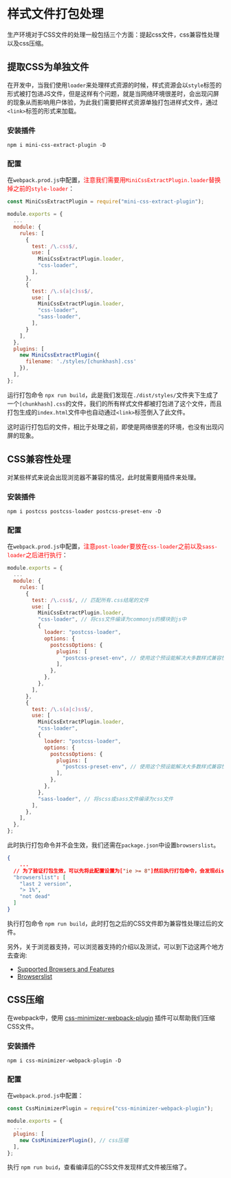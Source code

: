 # 样式文件打包处理

生产环境对于CSS文件的处理一般包括三个方面：提起css文件，css兼容性处理以及css压缩。



## 提取CSS为单独文件

在开发中，当我们使用`loader`来处理样式资源的时候，样式资源会以`style`标签的形式被打包进JS文件，但是这样有个问题，就是当网络环境很差时，会出现闪屏的现象从而影响用户体验，为此我们需要把样式资源单独打包进样式文件，通过`<link>`标签的形式来加载。

### 安装插件

```text
npm i mini-css-extract-plugin -D
```

### 配置

在`webpack.prod.js`中配置，<font color="red">注意我们需要用`MiniCssExtractPlugin.loader`替换掉之前的`style-loader`</font>：

```javascript
const MiniCssExtractPlugin = require("mini-css-extract-plugin");

module.exports = {
  ...
  module: {
    rules: [
      {
        test: /\.css$/,
        use: [
          MiniCssExtractPlugin.loader,
          "css-loader",
        ],
      },
      {
        test: /\.s(a|c)ss$/,
        use: [
          MiniCssExtractPlugin.loader,
          "css-loader",
          "sass-loader",
        ],
      }
    ],
  },
  plugins: [
    new MiniCssExtractPlugin({
      filename: './styles/[chunkhash].css'
    }),
  ],
};

```

运行打包命令 `npx run build`，此是我们发现在`./dist/styles/`文件夹下生成了一个`[chunkhash].css`的文件，我们的所有样式文件都被打包进了这个文件，而且打包生成的`index.html`文件中也自动通过`<link>`标签倒入了此文件。

这时运行打包后的文件，相比于处理之前，即使是网络很差的环境，也没有出现闪屏的现象。



## CSS兼容性处理

对某些样式来说会出现浏览器不兼容的情况，此时就需要用插件来处理。

### 安装插件

```text
npm i postcss postcss-loader postcss-preset-env -D
```

### 配置

在`webpack.prod.js`中配置，<font color="red">注意`post-loader`要放在`css-loader`之前以及`sass-loader`之后进行执行</font>：

```javascript
module.exports = {
  ...
  module: {
    rules: [
      {
        test: /\.css$/, // 匹配所有.css结尾的文件
        use: [
          MiniCssExtractPlugin.loader,
          "css-loader", // 将css文件编译为commonjs的模块到js中
          {
            loader: "postcss-loader",
            options: {
              postcssOptions: {
                plugins: [
                  "postcss-preset-env", // 使用这个预设能解决大多数样式兼容性问题
                ],
              },
            },
          },
        ],
      },
      {
        test: /\.s(a|c)ss$/,
        use: [
          MiniCssExtractPlugin.loader,
          "css-loader",
          {
            loader: "postcss-loader",
            options: {
              postcssOptions: {
                plugins: [
                  "postcss-preset-env", // 使用这个预设能解决大多数样式兼容性问题
                ],
              },
            },
          },
          "sass-loader", // 将scss或sass文件编译为css文件
        ],
      },
    ],
  },
};
```

此时执行打包命令并不会生效，我们还需在`package.json`中设置`browserslist`。

```json
{
	...
  // 为了验证打包生效，可以先将此配置设置为["ie >= 8"]然后执行打包命令，会发现display: flex被编译成了display: -ms-flexbox; display: flex。
  "browserslist": [
    "last 2 version",
    "> 1%",
    "not dead"
  ]
}
```

执行打包命令 `npm run build`，此时打包之后的CSS文件即为兼容性处理过后的文件。

另外，关于浏览器支持，可以浏览器支持的介绍以及测试，可以到下边这两个地方去查询: 

* [Supported Browsers and Features](https://create-react-app.dev/docs/supported-browsers-features/)
* [Browserslist](https://browserslist.dev/) 



## CSS压缩

在webpack中，使用 [css-minimizer-webpack-plugin](https://webpack.js.org/plugins/css-minimizer-webpack-plugin/#root) 插件可以帮助我们压缩CSS文件。

### 安装插件

```text
npm i css-minimizer-webpack-plugin -D
```

### 配置

在`webpack.prod.js`中配置：

```javascript
const CssMinimizerPlugin = require("css-minimizer-webpack-plugin");

module.exports = {
  ...
  plugins: [
    new CssMinimizerPlugin(), // css压缩
  ],
};
```

执行 `npm run buid`，查看编译后的CSS文件发现样式文件被压缩了。
